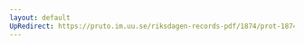```yaml
---
layout: default
UpRedirect: https://pruto.im.uu.se/riksdagen-records-pdf/1874/prot-1874--fk--128/prot-1874--fk--128_001.pdf
---
```

